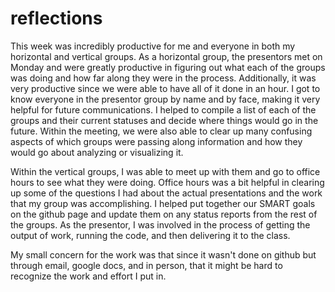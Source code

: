 reflections
===========
This week was incredibly productive for me and everyone in both my horizontal and vertical groups.  As a horizontal group, the presentors met on Monday and were greatly productive in figuring out what each of the groups was doing and how far along they were in the process.  Additionally, it was very productive since we were able to have all of it done in an hour.  I got to know everyone in the presentor group by name and by face, making it very helpful for future communications.  I helped to compile a list of each of the groups and their current statuses and decide where things would go in the future.  Within the meeting, we were also able to clear up many confusing aspects of which groups were passing along information and how they would go about analyzing or visualizing it.

Within the vertical groups, I was able to meet up with them and go to office hours to see what they were doing.  Office hours was a bit helpful in clearing up some of the questions I had about the actual presentations and the work that my group was accomplishing.  I helped put together our SMART goals on the github page and update them on any status reports from the rest of the groups.  As the presentor, I was involved in the process of getting the output of work, running the code, and then delivering it to the class.

My small concern for the work was that since it wasn't done on github but through email, google docs, and in person, that it might be hard to recognize the work and effort I put in.  
